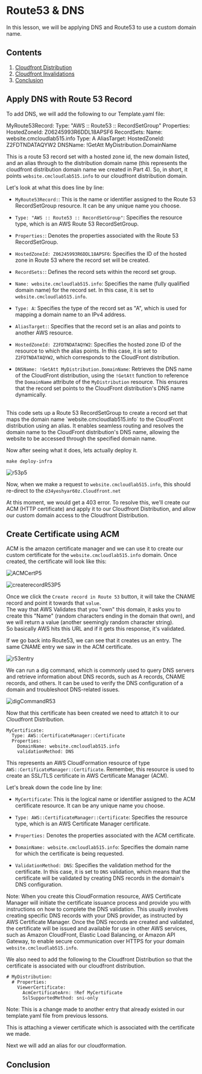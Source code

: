 # Route53 & DNS

In this lesson, we will be applying DNS and Route53 to use a custom domain name.

## Contents
1. [Cloudfront Distribution](#cloudfront-distribution)
2. [Cloudfront Invalidations](#cloudfront-invalidations)
3. [Conclusion](#conclusion)

## Apply DNS with Route 53 Record
To add DNS, we will add the following to our Template.yaml file:

MyRoute53Record:
  Type: "AWS :: Route53 :: RecordSetGroup"
  Properties: 
    HostedZoneId: Z06245993R6DDL18APSF6
    RecordSets:
      Name: website.cmcloudlab515.info 
      Type: A
      AliasTarget:
        HostedZoneId: Z2FDTNDATAQYW2
        DNSName: !GetAtt MyDistribution.DomainName

This is a route 53 record set with a hosted zone id, the new domain listed, and an alias through to the distribution domain name (this represents the cloudfront distribution domain name we created in Part 4). So, in short, it points `website.cmcloudlab515.info` to our cloudfront distribution domain. <br>

Let's look at what this does line by line: <br>

- `MyRoute53Record:`: This is the name or identifier assigned to the Route 53 RecordSetGroup resource. It can be any unique name you choose.

- `Type: "AWS :: Route53 :: RecordSetGroup"`: Specifies the resource type, which is an AWS Route 53 RecordSetGroup.

- `Properties:`: Denotes the properties associated with the Route 53 RecordSetGroup.

- `HostedZoneId: Z06245993R6DDL18APSF6`: Specifies the ID of the hosted zone in Route 53 where the record set will be created.

- `RecordSets:`: Defines the record sets within the record set group.

- `Name: website.cmcloudlab515.info`: Specifies the name (fully qualified domain name) for the record set. In this case, it is set to `website.cmcloudlab515.info`.

- `Type: A`: Specifies the type of the record set as "A", which is used for mapping a domain name to an IPv4 address.

- `AliasTarget:`: Specifies that the record set is an alias and points to another AWS resource.

- `HostedZoneId: Z2FDTNDATAQYW2`: Specifies the hosted zone ID of the resource to which the alias points. In this case, it is set to `Z2FDTNDATAQYW2`, which corresponds to the CloudFront distribution.

- `DNSName: !GetAtt MyDistribution.DomainName`: Retrieves the DNS name of the CloudFront distribution, using the `!GetAtt` function to reference the `DomainName` attribute of the `MyDistribution` resource. This ensures that the record set points to the CloudFront distribution's DNS name dynamically.
<br>
This code sets up a Route 53 RecordSetGroup to create a record set that maps the domain name `website.cmcloudlab515.info` to the CloudFront distribution using an alias. It enables seamless routing and resolves the domain name to the CloudFront distribution's DNS name, allowing the website to be accessed through the specified domain name. <br>

Now after seeing what it does, lets actually deploy it. <br>

```
make deploy-infra
```

![r53p5](/images/r53p5.png)

Now, when we make a request to `website.cmcloudlab515.info`, this should re-direct to the `d34yeshyar60z.Cloudfront.net`

At this moment, we would get a 403 error. To resolve this, we'll create our ACM (HTTP certificate) and apply it to our Cloudfront Distribution, and allow our custom domain access to the Cloudfront Distribution.

## Create Certificate using ACM
ACM is the amazon certificate manager and we can use it to create our custom certificate for the `website.cmcloudlab515.info` domain. Once created, the certificate will look like this:

![ACMCertP5](/images/ACMCertP5.png)

![createrecordR53P5](/images/createrecordR53P5.png)


Once we click the `Create record in Route 53` button, it will take the CNAME record and point it towards that `value`. <br>
The way that AWS Validates that you "own" this domain, it asks you to create this "Name" (random characters ending in the domain that own), and we will return a value (another seemingly random character string). <br>
So basically AWS hits this URL and if it gets this response, it's validated. <br>

If we go back into Route53, we can see that it creates us an entry. The same CNAME entry we saw in the ACM certificate.

![r53entry](/images/r53entry.png)

We can run a dig command, which is commonly used to query DNS servers and retrieve information about DNS records, such as A records, CNAME records, and others. It can be used to verify the DNS configuration of a domain and troubleshoot DNS-related issues.

![digCommandR53](/images/digCommandR53.png)

Now that this certificate has been created we need to attatch it to our Cloudfront Distribution. 

```
MyCertificate:
  Type: AWS::CertificateManager::Certificate
  Properties:
    DomainName: website.cmcloudlab515.info
    validationMethod: DNS
```

This represents an AWS CloudFormation resource of type `AWS::CertificateManager::Certificate`. Remember, this resource is used to create an SSL/TLS certificate in AWS Certificate Manager (ACM).

Let's break down the code line by line:

- `MyCertificate`: This is the logical name or identifier assigned to the ACM certificate resource. It can be any unique name you choose.

- `Type: AWS::CertificateManager::Certificate`: Specifies the resource type, which is an AWS Certificate Manager certificate.

- `Properties:` Denotes the properties associated with the ACM certificate.

- `DomainName: website.cmcloudlab515.info`: Specifies the domain name for which the certificate is being requested.

- `ValidationMethod: DNS`: Specifies the validation method for the certificate. In this case, it is set to `DNS` validation, which means that the certificate will be validated by creating DNS records in the domain's DNS configuration.

Note: When you create this CloudFormation resource, AWS Certificate Manager will initiate the certificate issuance process and provide you with instructions on how to complete the DNS validation. This usually involves creating specific DNS records with your DNS provider, as instructed by AWS Certificate Manager. Once the DNS records are created and validated, the certificate will be issued and available for use in other AWS services, such as Amazon CloudFront, Elastic Load Balancing, or Amazon API Gateway, to enable secure communication over HTTPS for your domain `website.cmcloudlab515.info`.

We also need to add the following to the Cloudfront Distribution so that the certificate is associated with our cloudfront distribution.

```
# MyDistribution:
  # Properties:
    ViewerCertificate: 
      AcmCertificateArn: !Ref MyCertificate
      SslSupportedMethod: sni-only
```

Note: This is a change made to another entry that already existed in our template.yaml file from previous lessons.

This is attaching a viewer certificate which is associated with the certificate we made.

Next we will add an alias for our cloudformation.



## Conclusion


